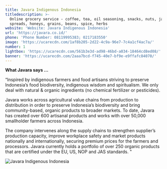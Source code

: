 ```yaml
---
title: Javara Indigenous Indonesia
titledescription: >-
  Online grocery service - coffee, tea, oil seasoning, snacks, nuts, jams,
  spreads, honeys, grains, beans, spice, herbs
website: 'Website: Javara Indigenous Indonesia'
url: 'https://javara.co.id/'
phone: 'Phone Number: 08119995383; 0217183550'
image: 'https://ucarecdn.com/1af8b205-2d22-4c9a-96e7-7c4a1cf4ac7a/'
number: 1
lightbox: 'https://ucarecdn.com/561b3e3d-ad98-46bd-a034-18464cd8ed08/'
banner: 'https://ucarecdn.com/2aaa7bcd-f745-40e7-bf9e-e9ffafc84070/'
---
```

**What Javara says ...**

“Inspired by indigenous farmers and food artisans striving to preserve Indonesia’s food biodiversity, indigenous wisdom and spiritualism. We only deal with natural & organic ingredients (no chemical fertilizer or pesticides). 

Javara works across agricultural value chains from production to distribution in order to preserve Indonesia’s biodiversity and bring community-based, organic products to broader markets. To date, Javara has created over 600 artisanal products and works with over 50,000 smallholder farmers across Indonesia.

The company intervenes along the supply chains to strengthen supplier’s production capacity, improve workplace safety and market products nationally and internationally, securing premium prices for the farmers and processors. Javara currently holds a portfolio of over 250 organic products that are certified under the EU, US, NOP and JAS standards. "

![Javara Indigenous Indonesia](https://ucarecdn.com/00d8338c-6903-49b6-b25f-13919fd00829/ "Javara Indigenous Indonesia")
